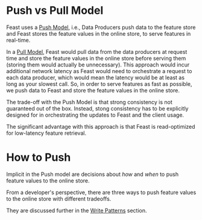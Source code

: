 # Push vs Pull Model

Feast uses a [Push Model](https://en.wikipedia.org/wiki/Push_technology), i.e., 
Data Producers push data to the feature store and Feast stores the feature values 
in the online store, to serve features in real-time. 

In a [Pull Model](https://en.wikipedia.org/wiki/Pull_technology), Feast would 
pull data from the data producers at request time and store the feature values in 
the online store before serving them (storing them would actually be unnecessary). 
This approach would incur additional network latency as Feast would need to orchestrate 
a request to each data producer, which would mean the latency would be at least as long as 
your slowest call. So, in order to serve features as fast as possible, we push data to 
Feast and store the feature values in the online store.

The trade-off with the Push Model is that strong consistency is not guaranteed out 
of the box. Instead, stong consistency has to be explicitly designed for in orchestrating 
the updates to Feast and the client usage.

The significant advantage with this approach is that Feast is read-optimized for low-latency 
feature retrieval.

# How to Push

Implicit in the Push model are decisions about _how_ and _when_ to push feature values to the online store. 

From a developer's perspective, there are three ways to push feature values to the online store with different tradeoffs.

They are discussed further in the [Write Patterns](getting-started/architecture-and-components/write-patterns.md) section.

